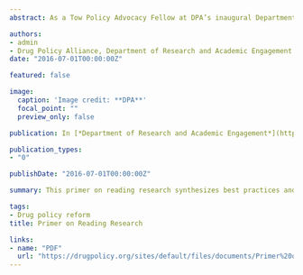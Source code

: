 ```yaml
---
abstract: As a Tow Policy Advocacy Fellow at DPA’s inaugural Department of Research and Academic Engagement, I collaboratively developed a primer on reading research which synthesizes best practices and guidelines on how to approach reading and evaluating academic studies. In our highly politicized world of criminal justice and drug policy reform, it is imperative for advocates, reformers and other stakeholders to be able to discern high-quality research from 'junk' or pseudoscience.

authors:
- admin
- Drug Policy Alliance, Department of Research and Academic Engagement 
date: "2016-07-01T00:00:00Z"

featured: false

image:
  caption: 'Image credit: **DPA**'
  focal_point: ""
  preview_only: false

publication: In [*Department of Research and Academic Engagement*](https://drugpolicy.org/about-us/departments-and-state-offices/research-academic-engagement)

publication_types:
- "0"

publishDate: "2016-07-01T00:00:00Z"

summary: This primer on reading research synthesizes best practices and guidelines on how to approach reading and evaluating academic studies

tags:
- Drug policy reform
title: Primer on Reading Research

links:
- name: "PDF"
  url: "https://drugpolicy.org/sites/default/files/documents/Primer%20on%20Reading%20Research_July%202016.pdf?_ga=2.147573170.488374729.1608321922-493971382.1608321922"
---
```

